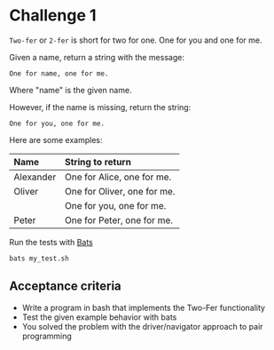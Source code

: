 # Challenge 1

`Two-fer` or `2-fer` is short for two for one. One for you and one for me.

Given a name, return a string with the message:

```text
One for name, one for me.
```

Where "name" is the given name.

However, if the name is missing, return the string:

```text
One for you, one for me.
```

Here are some examples:

|Name      |String to return
|:---------|:------------------
|Alexander |One for Alice, one for me.
|Oliver    |One for Oliver, one for me.
|          |One for you, one for me.
|Peter     |One for Peter, one for me.

Run the tests with [Bats](https://github.com/bats-core/bats-core#installation)

```bash
bats my_test.sh
```

## Acceptance criteria

- Write a program in bash that implements the Two-Fer functionality
- Test the given example behavior with bats
- You solved the problem with the driver/navigator approach to pair programming
